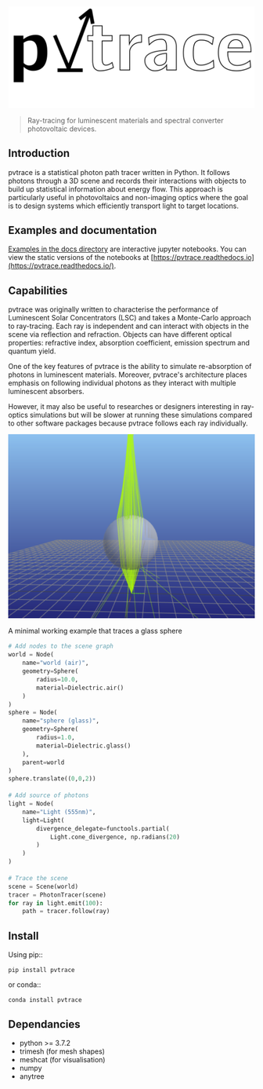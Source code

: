 ![](docs/logo.svg)

> Ray-tracing for luminescent materials and spectral converter photovoltaic devices. 

## Introduction

pvtrace is a statistical photon path tracer written in Python. It follows photons through a 3D scene and records their interactions with objects to build up statistical information about energy flow. This approach is particularly useful in photovoltaics and non-imaging optics where the goal is to design systems which efficiently transport light to target locations.

## Examples and documentation

[Examples in the docs directory](docs/) are interactive jupyter notebooks. You can view the static versions of the notebooks at [https://pvtrace.readthedocs.io](https://pvtrace.readthedocs.io/).

## Capabilities

pvtrace was originally written to characterise the performance of Luminescent Solar Concentrators (LSC) and takes a Monte-Carlo approach to ray-tracing. Each ray is independent and can interact with objects in the scene via reflection and refraction. Objects can have different optical properties: refractive index, absorption coefficient, emission spectrum and quantum yield.

One of the key features of pvtrace is the ability to simulate re-absorption of photons in luminescent materials. Moreover, pvtrace's architecture places emphasis on following individual photons as they interact with multiple luminescent absorbers. 

However, it may also be useful to researches or designers interesting in ray-optics simulations but will be slower at running these simulations compared to other software packages because pvtrace follows each ray individually.

![](docs/example.png)
    
A minimal working example that traces a glass sphere

```python
# Add nodes to the scene graph
world = Node(
    name="world (air)",
    geometry=Sphere(
        radius=10.0,
        material=Dielectric.air()
    )
)
sphere = Node(
    name="sphere (glass)",
    geometry=Sphere(
        radius=1.0,
        material=Dielectric.glass()
    ),
    parent=world
)
sphere.translate((0,0,2))

# Add source of photons
light = Node(
    name="Light (555nm)",
    light=Light(
        divergence_delegate=functools.partial(
            Light.cone_divergence, np.radians(20)
        )
    )
)

# Trace the scene
scene = Scene(world)
tracer = PhotonTracer(scene)
for ray in light.emit(100):
    path = tracer.follow(ray)
```
## Install

Using pip::

    pip install pvtrace

or conda::

    conda install pvtrace

## Dependancies

* python >= 3.7.2
* trimesh (for mesh shapes)
* meshcat (for visualisation)
* numpy
* anytree